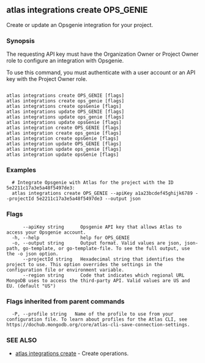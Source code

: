 ## atlas integrations create OPS_GENIE

Create or update an Opsgenie integration for your project.


### Synopsis

The requesting API key must have the Organization Owner or Project Owner role to configure an integration with Opsgenie.

To use this command, you must authenticate with a user account or an API key with the Project Owner role.



```

atlas integrations create OPS_GENIE [flags]
atlas integrations create ops_genie [flags]
atlas integrations create opsGenie [flags]
atlas integrations update OPS_GENIE [flags]
atlas integrations update ops_genie [flags]
atlas integrations update opsGenie [flags]
atlas integration create OPS_GENIE [flags]
atlas integration create ops_genie [flags]
atlas integration create opsGenie [flags]
atlas integration update OPS_GENIE [flags]
atlas integration update ops_genie [flags]
atlas integration update opsGenie [flags]
```

### Examples

```
  # Integrate Opsgenie with Atlas for the project with the ID 5e2211c17a3e5a48f5497de3:
  atlas integrations create OPS_GENIE --apiKey a1a23bcdef45ghijk6789 --projectId 5e2211c17a3e5a48f5497de3 --output json
```


### Flags

```
      --apiKey string      Opsgenie API key that allows Atlas to access your Opsgenie account.
  -h, --help               help for OPS_GENIE
  -o, --output string      Output format. Valid values are json, json-path, go-template, or go-template-file. To see the full output, use the -o json option.
      --projectId string   Hexadecimal string that identifies the project to use. This option overrides the settings in the configuration file or environment variable.
      --region string      Code that indicates which regional URL MongoDB uses to access the third-party API. Valid values are US and EU. (default "US")

```


### Flags inherited from parent commands

```
  -P, --profile string   Name of the profile to use from your configuration file. To learn about profiles for the Atlas CLI, see https://dochub.mongodb.org/core/atlas-cli-save-connection-settings.

```

### SEE ALSO


* [atlas integrations create](atlas_integrations_create.md)	- Create operations.



